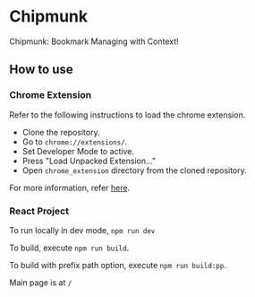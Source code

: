 # Chipmunk
Chipmunk: Bookmark Managing with Context!


## How to use

### Chrome Extension

Refer to the following instructions to load the chrome extension.

 - Clone the repository.
 - Go to `chrome://extensions/`.
 - Set Developer Mode to active.
 - Press "Load Unpacked Extension..."
 - Open `chrome_extension` directory from the cloned repository.

For more information, refer [here](https://superuser.com/questions/247651/how-does-one-install-an-extension-for-chrome-browser-from-the-local-file-system#:~:text=Navigate%20to%20chrome%3A%2F%2Fextensions,should%20load%20into%20your%20browser).

### React Project

To run locally in dev mode, `npm run dev`

To build, execute `npm run build`.

To build with prefix path option, execute `npm run build:pp`.

Main page is at `/`
